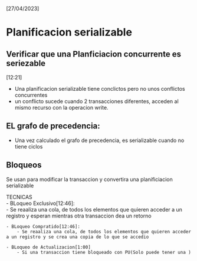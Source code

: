 [27/04/2023]  
#  Planificacion serializable  

## Verificar que una Planficiacion concurrente es seriezable  
[12:21]  
- Una planificacion serializable tiene conclictos pero no unos conflictos concurrentes  
- un conflicto sucede cuando 2 transacciones diferentes, acceden al mismo recurso con la operacion write.  

## EL grafo de precedencia:  
- Una vez calculado el grafo de precedencia, es serializable cuando no tiene ciclos  


## Bloqueos  
Se usan para modificar la transaccion y convertira  una planificiacion serializable  

TECNICAS  
    - BLoqueo Exclusivo[12:46]:  
        - Se reaaliza una cola, de todos los elementos que quieren acceder a un registro y esperan mientras otra transaccion dea un retorno  

    - BLoqueo Compratido[12:46]:  
        - Se reaaliza una cola, de todos los elementos que quieren acceder a un registro y se crea una copia de lo que se accedio  

    - BLoqueo de Actualizacion[1:00]    
        - Si una transaccion tiene bloqueado con PU(Solo puede tener una )  
